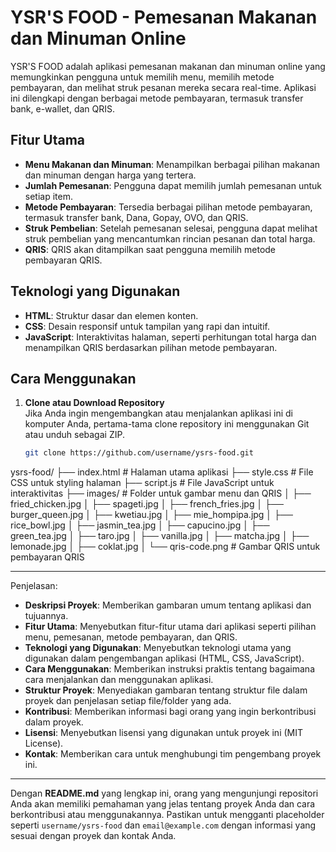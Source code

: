 # YSR'S FOOD - Pemesanan Makanan dan Minuman Online

YSR'S FOOD adalah aplikasi pemesanan makanan dan minuman online yang memungkinkan pengguna untuk memilih menu, memilih metode pembayaran, dan melihat struk pesanan mereka secara real-time. Aplikasi ini dilengkapi dengan berbagai metode pembayaran, termasuk transfer bank, e-wallet, dan QRIS.

## Fitur Utama

- **Menu Makanan dan Minuman**: Menampilkan berbagai pilihan makanan dan minuman dengan harga yang tertera.
- **Jumlah Pemesanan**: Pengguna dapat memilih jumlah pemesanan untuk setiap item.
- **Metode Pembayaran**: Tersedia berbagai pilihan metode pembayaran, termasuk transfer bank, Dana, Gopay, OVO, dan QRIS.
- **Struk Pembelian**: Setelah pemesanan selesai, pengguna dapat melihat struk pembelian yang mencantumkan rincian pesanan dan total harga.
- **QRIS**: QRIS akan ditampilkan saat pengguna memilih metode pembayaran QRIS.

## Teknologi yang Digunakan

- **HTML**: Struktur dasar dan elemen konten.
- **CSS**: Desain responsif untuk tampilan yang rapi dan intuitif.
- **JavaScript**: Interaktivitas halaman, seperti perhitungan total harga dan menampilkan QRIS berdasarkan pilihan metode pembayaran.

## Cara Menggunakan

1. **Clone atau Download Repository**  
   Jika Anda ingin mengembangkan atau menjalankan aplikasi ini di komputer Anda, pertama-tama clone repository ini menggunakan Git atau unduh sebagai ZIP.

   ```bash
   git clone https://github.com/username/ysrs-food.git
ysrs-food/
├── index.html          # Halaman utama aplikasi
├── style.css           # File CSS untuk styling halaman
├── script.js           # File JavaScript untuk interaktivitas
├── images/             # Folder untuk gambar menu dan QRIS
│   ├── fried_chicken.jpg
│   ├── spageti.jpg
│   ├── french_fries.jpg
│   ├── burger_queen.jpg
│   ├── kwetiau.jpg
│   ├── mie_hompipa.jpg
│   ├── rice_bowl.jpg
│   ├── jasmin_tea.jpg
│   ├── capucino.jpg
│   ├── green_tea.jpg
│   ├── taro.jpg
│   ├── vanilla.jpg
│   ├── matcha.jpg
│   ├── lemonade.jpg
│   ├── coklat.jpg
│   └── qris-code.png  # Gambar QRIS untuk pembayaran QRIS


---

Penjelasan:

- **Deskripsi Proyek**: Memberikan gambaran umum tentang aplikasi dan tujuannya.
- **Fitur Utama**: Menyebutkan fitur-fitur utama dari aplikasi seperti pilihan menu, pemesanan, metode pembayaran, dan QRIS.
- **Teknologi yang Digunakan**: Menyebutkan teknologi utama yang digunakan dalam pengembangan aplikasi (HTML, CSS, JavaScript).
- **Cara Menggunakan**: Memberikan instruksi praktis tentang bagaimana cara menjalankan dan menggunakan aplikasi.
- **Struktur Proyek**: Menyediakan gambaran tentang struktur file dalam proyek dan penjelasan setiap file/folder yang ada.
- **Kontribusi**: Memberikan informasi bagi orang yang ingin berkontribusi dalam proyek.
- **Lisensi**: Menyebutkan lisensi yang digunakan untuk proyek ini (MIT License).
- **Kontak**: Memberikan cara untuk menghubungi tim pengembang proyek ini.

---

Dengan **README.md** yang lengkap ini, orang yang mengunjungi repositori Anda akan memiliki pemahaman yang jelas tentang proyek Anda dan cara berkontribusi atau menggunakannya. Pastikan untuk mengganti placeholder seperti `username/ysrs-food` dan `email@example.com` dengan informasi yang sesuai dengan proyek dan kontak Anda.
